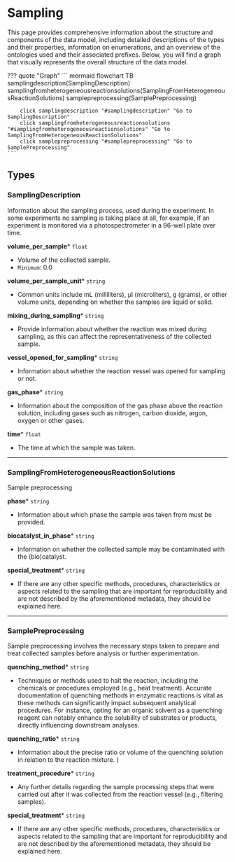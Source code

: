 # Sampling

This page provides comprehensive information about the structure and components of the data model, including detailed descriptions of the types and their properties, information on enumerations, and an overview of the ontologies used and their associated prefixes. Below, you will find a graph that visually represents the overall structure of the data model.

??? quote "Graph"
    ``` mermaid
    flowchart TB
        samplingdescription(SamplingDescription)
        samplingfromheterogeneousreactionsolutions(SamplingFromHeterogeneousReactionSolutions)
        samplepreprocessing(SamplePreprocessing)
    
        click samplingdescription "#samplingdescription" "Go to SamplingDescription"
        click samplingfromheterogeneousreactionsolutions "#samplingfromheterogeneousreactionsolutions" "Go to SamplingFromHeterogeneousReactionSolutions"
        click samplepreprocessing "#samplepreprocessing" "Go to SamplePreprocessing"
    ```



## Types


### SamplingDescription
Information about the sampling process, used during the experiment. In some experiments no sampling is taking place at all, for example, if an experiment is monitored via a photospectrometer in a 96-well plate over time.

__volume_per_sample__* `float`

- Volume of the collected sample.
- `Minimum`: 0.0

__volume_per_sample_unit__* `string`

- Common units include mL (milliliters), μl (microliters), g (grams), or other volume units, depending on whether the samples are liquid or solid.

__mixing_during_sampling__* `string`

- Provide information about whether the reaction was mixed during sampling, as this can affect the representativeness of the collected sample.

__vessel_opened_for_sampling__* `string`

- Information about whether the reaction vessel was opened for sampling or not.

__gas_phase__* `string`

- Information about the composition of the gas phase above the reaction solution, including gases such as nitrogen, carbon dioxide, argon, oxygen or other gases.

__time__* `float`

- The time at which the sample was taken.

------

### SamplingFromHeterogeneousReactionSolutions
Sample preprocessing

__phase__* `string`

- Information about which phase the sample was taken from must be provided.

__biocatalyst_in_phase__* `string`

- Information on whether the collected sample may be contaminated with the (bio)catalyst.

__special_treatment__* `string`

- If there are any other specific methods, procedures, characteristics or aspects related to the sampling that are important for reproducibility and are not described by the aforementioned                     metadata, they should be explained here.

------

### SamplePreprocessing
Sample preprocessing involves the necessary steps taken to prepare and treat collected samples before analysis or further experimentation.

__quenching_method__* `string`

- Techniques or methods used to halt the reaction, including the chemicals or procedures employed (e.g., heat treatment). Accurate documentation of quenching methods in enzymatic reactions is vital as        these methods can significantly impact subsequent analytical procedures. For instance, opting for an organic solvent as a quenching reagent can notably enhance the solubility of substrates or products, directly         influencing downstream analyses.

__quenching_ratio__* `string`

- Information about the precise ratio or volume of the quenching solution in relation to the reaction mixture. (

__treatment_procedure__* `string`

- Any further details regarding the sample processing steps that were carried out after it was collected from the reaction vessel (e.g., filtering samples).

__special_treatment__* `string`

- If there are any other specific methods, procedures, characteristics or aspects related to the sampling that are important for reproducibility and are not described by the aforementioned                     metadata, they should be explained here.